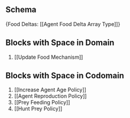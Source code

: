 ## Schema

{Food Deltas: [[Agent Food Delta Array Type]]}

## Blocks with Space in Domain
1. [[Update Food Mechanism]]

## Blocks with Space in Codomain
1. [[Increase Agent Age Policy]]
2. [[Agent Reproduction Policy]]
3. [[Prey Feeding Policy]]
4. [[Hunt Prey Policy]]

